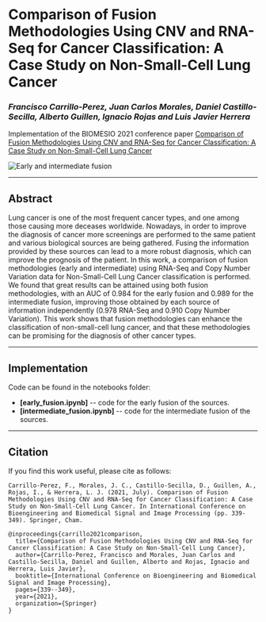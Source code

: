 # Comparison of Fusion Methodologies Using CNV and RNA-Seq for Cancer Classification: A Case Study on Non-Small-Cell Lung Cancer

### *Francisco Carrillo-Perez, Juan Carlos Morales, Daniel Castillo-Secilla, Alberto Guillen, Ignacio Rojas and Luis Javier Herrera*

Implementation of the BIOMESIO 2021 conference paper [Comparison of Fusion Methodologies Using CNV and RNA-Seq for Cancer Classification: A Case Study on Non-Small-Cell Lung Cancer](https://doi.org/10.1007/978-3-030-88163-4_29)

![Early and intermediate fusion]("https://github.com/pacocp/RNA-CNV-fusion-comparison/blob/62d4cd8251de2e7168e050a4ce701bbcb566cdd3/integrations-final.png")

---
## Abstract

Lung cancer is one of the most frequent cancer types, and one among those causing more deceases worldwide. Nowadays, 
in order to improve the diagnosis of cancer more screenings are performed to the same patient and various biological 
sources are being gathered. Fusing the information provided by these sources can lead to a more robust diagnosis, 
which can improve the prognosis of the patient. In this work, a comparison of fusion methodologies (early and intermediate) 
using RNA-Seq and Copy Number Variation data for Non-Small-Cell Lung Cancer classification is performed. We found that great 
results can be attained using both fusion methodologies, with an AUC of 0.984 for the early fusion and 0.989 for the intermediate 
fusion, improving those obtained by each source of information independently (0.978 RNA-Seq and 0.910 Copy Number Variation). 
This work shows that fusion methodologies can enhance the classification of non-small-cell lung cancer, and that these methodologies 
can be promising for the diagnosis of other cancer types.

 
---


## Implementation

Code can be found in the notebooks folder:

- **[early_fusion.ipynb]** -- code for the early fusion of the sources.
- **[intermediate_fusion.ipynb]** -- code for the intermediate fusion of the sources.


---

## Citation

If you find this work useful, please cite as follows:

```
Carrillo-Perez, F., Morales, J. C., Castillo-Secilla, D., Guillen, A., Rojas, I., & Herrera, L. J. (2021, July). Comparison of Fusion Methodologies Using CNV and RNA-Seq for Cancer Classification: A Case Study on Non-Small-Cell Lung Cancer. In International Conference on Bioengineering and Biomedical Signal and Image Processing (pp. 339-349). Springer, Cham.
```

```
@inproceedings{carrillo2021comparison,
  title={Comparison of Fusion Methodologies Using CNV and RNA-Seq for Cancer Classification: A Case Study on Non-Small-Cell Lung Cancer},
  author={Carrillo-Perez, Francisco and Morales, Juan Carlos and Castillo-Secilla, Daniel and Guillen, Alberto and Rojas, Ignacio and Herrera, Luis Javier},
  booktitle={International Conference on Bioengineering and Biomedical Signal and Image Processing},
  pages={339--349},
  year={2021},
  organization={Springer}
}
```
